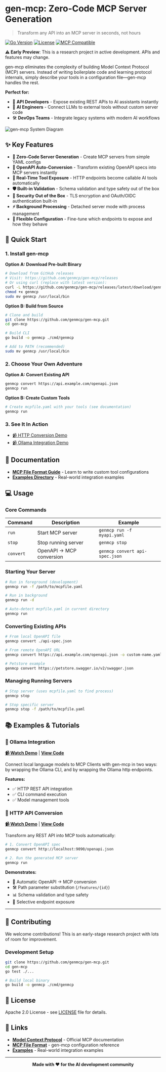 # gen-mcp: Zero-Code MCP Server Generation

> Transform any API into an MCP server in seconds, not hours

[![Go Version](https://img.shields.io/badge/Go-1.21+-00ADD8?style=flat&logo=go)](https://golang.org/)
[![License](https://img.shields.io/badge/License-Apache%202.0-blue.svg)](LICENSE)
[![MCP Compatible](https://img.shields.io/badge/MCP-Compatible-green.svg)](https://modelcontextprotocol.io/)

**⚠️ Early Preview**: This is a research project in active development. APIs and features may change.

gen-mcp eliminates the complexity of building Model Context Protocol (MCP) servers. Instead of writing boilerplate code and learning protocol internals, simply describe your tools in a configuration file—gen-mcp handles the rest.

**Perfect for:**
- 🔌 **API Developers** - Expose existing REST APIs to AI assistants instantly
- 🤖 **AI Engineers** - Connect LLMs to external tools without custom server code  
- 🛠️ **DevOps Teams** - Integrate legacy systems with modern AI workflows

![gen-mcp System Diagram](./docs/gen-mcp-system-diagram.jpg)

## ✨ Key Features

- **🚀 Zero-Code Server Generation** - Create MCP servers from simple YAML configs
- **📡 OpenAPI Auto-Conversion** - Transform existing OpenAPI specs into MCP servers instantly
- **🔄 Real-Time Tool Exposure** - HTTP endpoints become callable AI tools automatically
- **🛡️ Built-in Validation** - Schema validation and type safety out of the box
- **🔐 Security Out of the Box** - TLS encryption and OAuth/OIDC authentication built-in
- **⚡ Background Processing** - Detached server mode with process management
- **🔧 Flexible Configuration** - Fine-tune which endpoints to expose and how they behave

## 🚀 Quick Start

### 1. Install gen-mcp

**Option A: Download Pre-built Binary**
```bash
# Download from GitHub releases
# Visit: https://github.com/genmcp/gen-mcp/releases
# Or using curl (replace with latest version):
curl -L https://github.com/genmcp/gen-mcp/releases/latest/download/genmcp-linux-amd64 -o genmcp
chmod +x genmcp
sudo mv genmcp /usr/local/bin
```

**Option B: Build from Source**
```bash
# Clone and build
git clone https://github.com/genmcp/gen-mcp.git
cd gen-mcp

# Build CLI
go build -o genmcp ./cmd/genmcp

# Add to PATH (recommended)
sudo mv genmcp /usr/local/bin
```

### 2. Choose Your Own Adventure

**Option A: Convert Existing API**
```bash
genmcp convert https://api.example.com/openapi.json
genmcp run
```

**Option B: Create Custom Tools**
```bash
# Create mcpfile.yaml with your tools (see documentation)
genmcp run
```

### 3. See It In Action
- [📹 HTTP Conversion Demo](https://youtu.be/boMyFzpgJoA) 
- [📹 Ollama Integration Demo](https://youtu.be/yqJV9rNwfg8)

## 📖 Documentation

- **[MCP File Format Guide](./docs/mcp_file_format.md)** - Learn to write custom tool configurations
- **[Examples Directory](./examples/)** - Real-world integration examples

## 💻 Usage

### Core Commands

| Command | Description | Example |
|---------|-------------|---------|
| `run` | Start MCP server | `genmcp run -f myapi.yaml` |
| `stop` | Stop running server | `genmcp stop` |
| `convert` | OpenAPI → MCP conversion | `genmcp convert api-spec.json` |

### Starting Your Server

```bash
# Run in foreground (development)
genmcp run -f /path/to/mcpfile.yaml

# Run in background
genmcp run -d

# Auto-detect mcpfile.yaml in current directory
genmcp run
```

### Converting Existing APIs

```bash
# From local OpenAPI file
genmcp convert ./api-spec.json

# From remote OpenAPI URL
genmcp convert https://api.example.com/openapi.json -o custom-name.yaml

# Petstore example
genmcp convert https://petstore.swagger.io/v2/swagger.json
```

### Managing Running Servers

```bash
# Stop server (uses mcpfile.yaml to find process)
genmcp stop

# Stop specific server
genmcp stop -f /path/to/mcpfile.yaml
```

## 📚 Examples & Tutorials

### 🤖 Ollama Integration
**[📹 Watch Demo](https://youtu.be/yqJV9rNwfg8)** | **[View Code](./examples/ollama/)**

Connect local language models to MCP Clients with gen-mcp in two ways: by wrapping the Ollama CLI, and by wrapping the Ollama http endpoints.

**Features:**
- ✅ HTTP REST API integration
- ✅ CLI command execution  
- ✅ Model management tools

### 🔗 HTTP API Conversion
**[📹 Watch Demo](https://youtu.be/boMyFzpgJoA)** | **[View Code](./examples/http-conversion/)**

Transform any REST API into MCP tools automatically:

```bash
# 1. Convert OpenAPI spec
genmcp convert http://localhost:9090/openapi.json

# 2. Run the generated MCP server
genmcp run
```

**Demonstrates:**
- 🔄 Automatic OpenAPI → MCP conversion
- 🛠️ Path parameter substitution (`/features/{id}`)
- 📊 Schema validation and type safety
- 🎯 Selective endpoint exposure

---

## 🤝 Contributing

We welcome contributions! This is an early-stage research project with lots of room for improvement.

### Development Setup
```bash
git clone https://github.com/genmcp/gen-mcp.git
cd gen-mcp
go test ./...

# Build local binary
go build -o genmcp ./cmd/genmcp
```

## 📄 License

Apache 2.0 License - see [LICENSE](LICENSE) file for details.

## 🔗 Links

- **[Model Context Protocol](https://modelcontextprotocol.io/)** - Official MCP documentation
- **[MCP File Format](./docs/mcp_file_format.md)** - gen-mcp configuration reference
- **[Examples](./examples/)** - Real-world integration examples

---

<div align="center">
  <strong>Made with ❤️ for the AI development community</strong>
</div>
